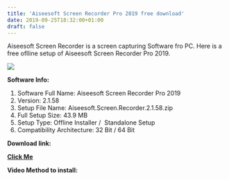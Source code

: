 ```yaml
---
title: 'Aiseesoft Screen Recorder Pro 2019 free download'
date: 2019-09-25T18:32:00+01:00
draft: false
---
```


Aiseesoft Screen Recorder is a screen capturing Software fro PC. Here is a free oflline setup of Aiseesoft Screen Recorder Pro 2019.  

  

[![](https://1.bp.blogspot.com/-YMRCfLuY-8k/XYuiVhfPMsI/AAAAAAAAAIA/bwi-BBCYY3o5UQ9vuZ3NOaFhZra_lVnKwCLcBGAsYHQ/s1600/download.png)](https://1.bp.blogspot.com/-YMRCfLuY-8k/XYuiVhfPMsI/AAAAAAAAAIA/bwi-BBCYY3o5UQ9vuZ3NOaFhZra_lVnKwCLcBGAsYHQ/s1600/download.png)

  

**Software Info:**

1.  Software Full Name: Aiseesoft Screen Recorder Pro 2019
2.  Version: 2.1.58
3.  Setup File Name: Aiseesoft.Screen.Recorder.2.1.58.zip
4.  Full Setup Size: 43.9 MB
5.  Setup Type: Offline Installer /  Standalone Setup
6.  Compatibility Architecture: 32 Bit / 64 Bit 

**Download link:**

**[Click Me](https://mega.nz/#!Gb5BwQZa!nLMG9OCQ96YQrICVIQIEGCAgGkyHEjxqfq9Iw0AkITE)**

**Video Method to install:**